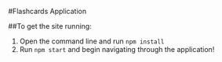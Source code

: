 #Flashcards Application

##To get the site running:
1. Open the command line and run `npm install`
1. Run `npm start` and begin navigating through the application!